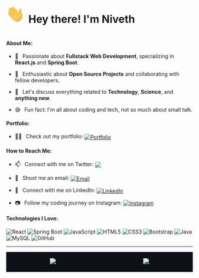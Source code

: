 <!-- Header with Banner Image -->
<div style="display: flex; align-items: baseline;">
  <img src="./img/hi.gif" style="width:50px" alt="Hi there!" style="vertical-align: middle;" />
  <h1 style="margin-left: 10px;">Hey there! I'm Niveth</h1>
</div>

#### About Me:<br>

- 🔭 &ensp;Passionate about **Fullstack Web Development**, specializing in **React.js** and **Spring Boot**.

- 🌱 &ensp;Enthusiastic about **Open Source Projects** and collaborating with fellow developers.

- 💬 &ensp;Let's discuss everything related to **Technology**, **Science**, and **anything new**.

- 😅 &ensp;Fun fact: I'm all about coding and tech, not so much about small talk.

#### Portfolio:

- 👨‍🎓 &ensp;Check out my portfolio:
  <a href="https://nivethjunnithan.github.io/">
  <img align="center" src="https://img.shields.io/badge/Portfolio-?style=social&logo=github" alt="Portfolio" style="vertical-align: middle;"/>
  </a>

#### How to Reach Me:

- 📫 &ensp;Connect with me on Twitter:
  <a href="https://twitter.com/nivethjunnithan" target="_blank">
  <img align="center" src="https://img.shields.io/badge/@nivethjunnithan-1DA1F2?style=flat-square&logo=twitter&logoColor=white" style="vertical-align: middle;" />
  </a>

- 📧 &ensp;Shoot me an email:
  <a href="mailto:nivethunnithan@gmail.com" target="_blank">
  <img align="center" src="https://img.shields.io/badge/nivethunnithan@gmail.com-D14836?style=flat-square&logo=gmail&logoColor=white" alt="Email" style="vertical-align: middle;" />
  </a>

- 💼 &ensp;Connect with me on LinkedIn:
  <a href="https://www.linkedin.com/in/nivethjunnithan/" target="_blank">
  <img align="center" src="https://img.shields.io/badge/nivethjunnithan-0A66C2?style=flat-square&logo=linkedin&logoColor=white" alt="LinkedIn" style="vertical-align: middle;" />
  </a>

- 📷 &ensp;Follow my coding journey on Instagram:
  <a href="https://instagram.com/_niveth.j.unnithan_" target="_blank">
  <img align="center" src="https://img.shields.io/badge/_niveth.j.unnithan_-E4405F?style=flat-square&logo=instagram&logoColor=white" alt="Instagram" style="vertical-align: middle;" />
  </a>

#### Technologies I Love:<br>

![React](https://img.shields.io/badge/-React-20232A?style=flat-square&logo=react)
![Spring Boot](https://img.shields.io/badge/Spring%20Boot-6DB33F?style=flat-square&logo=spring&logoColor=white)
![JavaScript](https://img.shields.io/badge/-JavaScript-F7DF1E?style=flat-square&logo=javascript&logoColor=black)
![HTML5](https://img.shields.io/badge/-HTML5-E34F26?style=flat-square&logo=html5&logoColor=white)
![CSS3](https://img.shields.io/badge/-CSS3-1572B6?style=flat-square&logo=css3)
![Bootstrap](https://img.shields.io/badge/-Bootstrap-563D7C?style=flat-square&logo=bootstrap)
![Java](https://img.shields.io/badge/-Java-007396?style=flat-square&logo=java&logoColor=white)
![MySQL](https://img.shields.io/badge/-MySQL-00000F?style=flat-square&logo=mysql)
![GitHub](https://img.shields.io/badge/-GitHub-181717?style=flat-square&logo=github)

---

<!-- GitHub Stats and Top Languages Side by Side -->
<table style="width: 100%; display: table;">
  <tr>
    <td style="width: 48%; background-color: #0d1117;">
      <p align="center">
        <a href="https://github.com/anuraghazra/github-readme-stats">
          <img height="180em" src="https://github-readme-stats-eight-theta.vercel.app/api?username=nivethjunnithan&show_icons=true&include_all_commits=true&count_private=true&hide_border=true&bg_color=0d1117&title_color=58a6ff&icon_color=58a6ff&text_color=ffffff"/>
        </a>
      </p>
    </td>
    <td style="width: 48%; background-color: #0d1117;">
      <p align="center">
        <a href="https://github.com/anuraghazra/github-readme-stats">
          <img height="180em" src="https://github-readme-stats-eight-theta.vercel.app/api/top-langs/?username=nivethjunnithan&layout=compact&langs_count=8&hide_border=true&bg_color=0d1117&title_color=58a6ff&text_color=ffffff"/>
        </a>
      </p>
    </td>
  </tr>
</table>
<!-- You can add more sections like projects, contributions, articles
